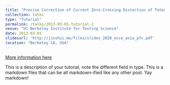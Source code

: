 ```yaml
---
title: "Precise Correction of Current Zero-Crossing Distortion of Totem Pole PFC Converter"
collection: talks
type: "Tutorial"
permalink: /talks/2013-03-01-tutorial-1
venue: "UC-Berkeley Institute for Testing Science"
date: 2013-03-01
slidesurl: 'http://jinshui.me/files/slides_2020_ecce_asia_pfc.pdf'
location: "Berkeley CA, USA"
---
```


[More information here](http://exampleurl.com)

This is a description of your tutorial, note the different field in type. This is a markdown files that can be all markdown-ified like any other post. Yay markdown!
